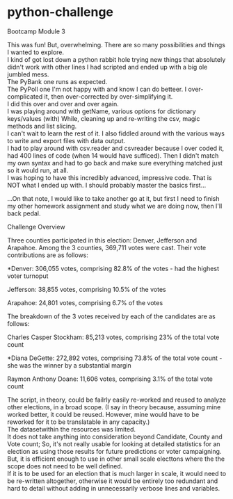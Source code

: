 # python-challenge
Bootcamp Module 3


This was fun!  But, overwhelming.  There are so many possibilities and things I wanted to explore.  
I kind of got lost down a python rabbit hole trying new things that absolutely didn't work with other lines I had scripted and ended up with a big ole jumbled mess.  
The PyBank one runs as expected.   
The PyPoll one I'm not happy with and know I can do betteer. 
I over-complicated it, then over-corrected by over-simplifying it.  
I did this over and over and over again.  
I was playing around with getName, various options for dictionary keys/values (with) While, cleaning up and re-writing the csv, magic methods and list slicing.  
I can't wait to learn the rest of it. I also fiddled around with the various ways to write and export files with data output.  
I had to play around with csv.reader and csvreader because I over coded it, had 400 lines of code (when 14 would have sufficed). 
Then I didn't match my own syntax and had to go back and make sure everything matched just so it would run, at all.   
I was hoping to have this incredibly advanced, impressive code.  That is NOT what I ended up with.  I should probably master the basics first... 

...On that note, I would like to take another go at it, but first I need to finish my other homework assignment and study what we are doing now, then I'll back pedal.  


Challenge Overview


Three counties participated in this election: Denver, Jefferson and Arapahoe.  Among the 3 counties, 369,711 votes were cast. 
Their vote contributions are as follows:

*Denver:     306,055 votes,  comprising 82.8% of the votes - had the highest voter turnoput



Jefferson:  38,855 votes,    comprising 10.5% of the votes


Arapahoe:   24,801 votes,    comprising 6.7% of the votes



The breakdown of the 3 votes received by each of the candidates are as follows:

Charles Casper Stockham:  85,213 votes,   comprising 23% of the total vote count


*Diana DeGette:           272,892 votes,  comprising 73.8% of the total vote count - she was the winner by a substantial margin


Raymon Anthony Doane:     11,606 votes,   comprising 3.1% of the total vote count

The script, in theory, could be failrly easily re-worked and reused to analyze other elections, in a broad scope. 
(I say in theory because, assuming mine worked better, it could be reused.  However, mine would have to be reworked for it to be translatable in any capacity.)  
The datasetwithin the resources was limited.    
It does not take anything into consideration beyond Candidate, County and Vote count; 
So, it's not really usable for looking at detailed statistics for an election as using those results for future predictions or voter campaigning.  
But, it is efficient enough to use in other small scale electtons where the the scope does not need to be well defined.  
If it is to be used for an election that is much larger in scale, it would need to be re-written altogether,
otherwise it would be entirely too redundant and hard to detail without adding in unnecessarily verbose lines and variables.  

